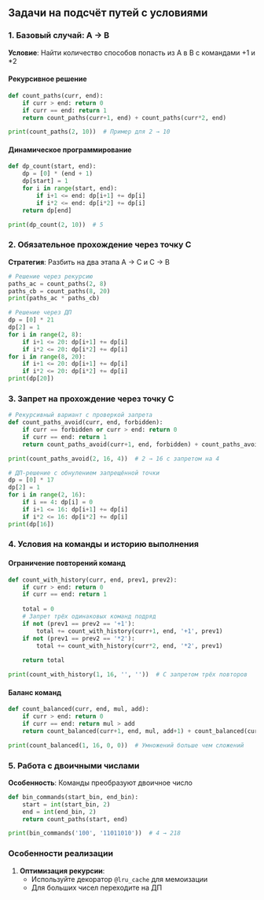 ## Задачи на подсчёт путей с условиями

### 1. Базовый случай: A → B
**Условие**: Найти количество способов попасть из A в B с командами +1 и *2

#### Рекурсивное решение
```python
def count_paths(curr, end):
    if curr > end: return 0
    if curr == end: return 1
    return count_paths(curr+1, end) + count_paths(curr*2, end)

print(count_paths(2, 10))  # Пример для 2 → 10
```

#### Динамическое программирование
```python
def dp_count(start, end):
    dp = [0] * (end + 1)
    dp[start] = 1
    for i in range(start, end):
        if i+1 <= end: dp[i+1] += dp[i]
        if i*2 <= end: dp[i*2] += dp[i]
    return dp[end]

print(dp_count(2, 10))  # 5
```

### 2. Обязательное прохождение через точку C
**Стратегия**: Разбить на два этапа A → C и C → B

```python
# Решение через рекурсию
paths_ac = count_paths(2, 8)
paths_cb = count_paths(8, 20)
print(paths_ac * paths_cb)

# Решение через ДП
dp = [0] * 21
dp[2] = 1
for i in range(2, 8):
    if i+1 <= 20: dp[i+1] += dp[i]
    if i*2 <= 20: dp[i*2] += dp[i]
for i in range(8, 20):
    if i+1 <= 20: dp[i+1] += dp[i]
    if i*2 <= 20: dp[i*2] += dp[i]
print(dp[20])
```

### 3. Запрет на прохождение через точку C
```python
# Рекурсивный вариант с проверкой запрета
def count_paths_avoid(curr, end, forbidden):
    if curr == forbidden or curr > end: return 0
    if curr == end: return 1
    return count_paths_avoid(curr+1, end, forbidden) + count_paths_avoid(curr*2, end, forbidden)

print(count_paths_avoid(2, 16, 4))  # 2 → 16 с запретом на 4

# ДП-решение с обнулением запрещённой точки
dp = [0] * 17
dp[2] = 1
for i in range(2, 16):
    if i == 4: dp[i] = 0
    if i+1 <= 16: dp[i+1] += dp[i]
    if i*2 <= 16: dp[i*2] += dp[i]
print(dp[16])
```

### 4. Условия на команды и историю выполнения
#### Ограничение повторений команд
```python
def count_with_history(curr, end, prev1, prev2):
    if curr > end: return 0
    if curr == end: return 1
    
    total = 0
    # Запрет трёх одинаковых команд подряд
    if not (prev1 == prev2 == '+1'):
        total += count_with_history(curr+1, end, '+1', prev1)
    if not (prev1 == prev2 == '*2'):
        total += count_with_history(curr*2, end, '*2', prev1)
    
    return total

print(count_with_history(1, 16, '', ''))  # С запретом трёх повторов
```

#### Баланс команд
```python
def count_balanced(curr, end, mul, add):
    if curr > end: return 0
    if curr == end: return mul > add
    return count_balanced(curr+1, end, mul, add+1) + count_balanced(curr*2, end, mul+1, add)

print(count_balanced(1, 16, 0, 0))  # Умножений больше чем сложений
```

### 5. Работа с двоичными числами
**Особенность**: Команды преобразуют двоичное число
```python
def bin_commands(start_bin, end_bin):
    start = int(start_bin, 2)
    end = int(end_bin, 2)
    return count_paths(start, end)

print(bin_commands('100', '11011010'))  # 4 → 218
```

### Особенности реализации
1. **Оптимизация рекурсии**:
   - Используйте декоратор `@lru_cache` для мемоизации
   - Для больших чисел переходите на ДП